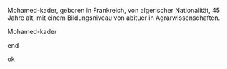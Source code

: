 Mohamed-kader, geboren in Frankreich, von algerischer Nationalität, 45 Jahre alt, mit einem Bildungsniveau von abituer in Agrarwissenschaften.

Mohamed-kader

end

ok

